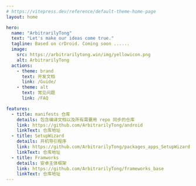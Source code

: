 ```yaml
---
# https://vitepress.dev/reference/default-theme-home-page
layout: home

hero:
  name: "ArbitrarilyTong"
  text: "Let's make our ideas come true."
  tagline: Based on crDroid. Coming soon ......
  image:
    src: https://arbitrarilytong.win/img/yellowicon.png
    alt: ArbitrarilyTong
  actions:
    - theme: brand
      text: 开发文档
      link: /Guide/
    - theme: alt
      text: 常见问题
      link: /FAQ

features:
  - title: manifests 仓库
    details: 包含编译文档以及所有需要用 repo 同步的仓库
    link: https://github.com/ArbitrarilyTong/android
    linkText: 仓库地址
  - title: SetupWizard
    details: 开机导引程序
    link: https://github.com/ArbitrarilyTong/packages_apps_SetupWizard
    linkText: 仓库地址
  - title: Framworks
    details: 安卓主体框架
    link: https://github.com/ArbitrarilyTong/frameworks_base
    linkText: 仓库地址
---
```

